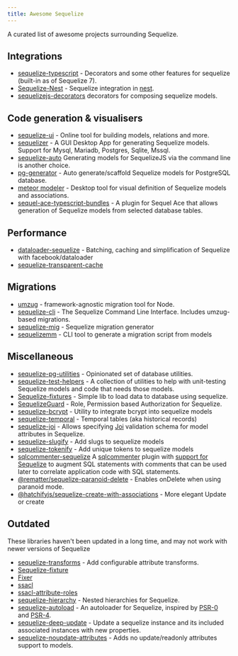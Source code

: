 ```yaml
---
title: Awesome Sequelize
---
```


A curated list of awesome projects surrounding Sequelize.

## Integrations

* [sequelize-typescript](https://www.npmjs.com/package/sequelize-typescript) - Decorators and some other features for sequelize (built-in as of Sequelize 7).
* [Sequelize-Nest](https://docs.nestjs.com/recipes/sql-sequelize) - Sequelize integration in [nest](https://github.com/nestjs/nest).
* [sequelizejs-decorators](https://www.npmjs.com/package/sequelizejs-decorators) decorators for composing sequelize models.

## Code generation & visualisers

* [sequelize-ui](https://github.com/tomjschuster/sequelize-ui) - Online tool for building models, relations and more.
* [sequelizer](https://github.com/andyforever/sequelizer) - A GUI Desktop App for generating Sequelize models. Support for Mysql, Mariadb, Postgres, Sqlite, Mssql.
* [sequelize-auto](https://github.com/sequelize/sequelize-auto) Generating models for SequelizeJS via the command line is another choice.
* [pg-generator](https://pg-generator.com/v4/builtin-templates--nc,d1/sequelize.html) - Auto generate/scaffold Sequelize models for PostgreSQL database.
* [meteor modeler](https://www.datensen.com/) - Desktop tool for visual definition of Sequelize models and associations.
* [sequel-ace-typescript-bundles](https://github.com/binlabs/sequel-ace-typescript-bundles) - A plugin for Sequel Ace that allows generation of Sequelize models from selected database tables.

## Performance

* [dataloader-sequelize](https://www.npmjs.com/package/dataloader-sequelize) - Batching, caching and simplification of Sequelize with facebook/dataloader
* [sequelize-transparent-cache](https://github.com/DanielHreben/sequelize-transparent-cache)

## Migrations

* [umzug](https://github.com/sequelize/umzug) - framework-agnostic migration tool for Node.
* [sequelize-cli](https://github.com/sequelize/cli) - The Sequelize Command Line Interface. Includes umzug-based migrations.
* [sequelize-mig](https://github.com/MRVMV/sequelize-mig) - Sequelize migration generator
* [sequelizemm](https://github.com/hasinoorit/sequelizemm) - CLI tool to generate a migration script from models

## Miscellaneous

* [sequelize-pg-utilities](https://github.com/davesag/sequelize-pg-utilities) - Opinionated set of database utilities.
* [sequelize-test-helpers](https://github.com/davesag/sequelize-test-helpers) - A collection of utilities to help with unit-testing Sequelize models and code that needs those models.
* [Sequelize-fixtures](https://github.com/domasx2/sequelize-fixtures) - Simple lib to load data to database using sequelize.
* [SequelizeGuard](https://github.com/lotivo/sequelize-acl) - Role, Permission based Authorization for Sequelize.
* [sequelize-bcrypt](https://github.com/mattiamalonni/sequelize-bcrypt) - Utility to integrate bcrypt into sequelize models
* [sequelize-temporal](https://github.com/bonaval/sequelize-temporal) - Temporal tables (aka historical records)
* [sequelize-joi](https://github.com/mattiamalonni/sequelize-joi) - Allows specifying [Joi](https://github.com/sideway/joi) validation schema for model attributes in Sequelize.
* [sequelize-slugify](https://www.npmjs.com/package/sequelize-slugify) - Add slugs to sequelize models
* [sequelize-tokenify](https://github.com/pipll/sequelize-tokenify) - Add unique tokens to sequelize models
* [sqlcommenter-sequelize](https://github.com/google/sqlcommenter/tree/master/nodejs/sqlcommenter-nodejs/packages/sqlcommenter-sequelize) A [sqlcommenter](https://google.github.io/sqlcommenter/) plugin with [support for Sequelize](https://google.github.io/sqlcommenter/node/sequelize/) to augment SQL statements with comments that can be used later to correlate application code with SQL statements.
* [@rematter/sequelize-paranoid-delete](https://www.npmjs.com/package/@rematter/sequelize-paranoid-delete) - Enables onDelete when using paranoid mode.
* [@hatchifyjs/sequelize-create-with-associations](https://github.com/bitovi/sequelize-create-with-associations) - More elegant Update or create

## Outdated

These libraries haven't been updated in a long time, and may not work with newer versions of Sequelize

* [sequelize-transforms](https://www.npmjs.com/package/sequelize-transforms) - Add configurable attribute transforms.
* [Sequelize-fixture](https://github.com/xudejian/sequelize-fixture)
* [Fixer](https://github.com/olalonde/fixer)
* [ssacl](https://github.com/pumpupapp/ssacl)
* [ssacl-attribute-roles](https://github.com/mickhansen/ssacl-attribute-roles)
* [sequelize-hierarchy](https://www.npmjs.com/package/sequelize-hierarchy) - Nested hierarchies for Sequelize.
* [sequelize-autoload](https://github.com/boxsnake-nodejs/sequelize-autoload) - An autoloader for Sequelize, inspired by [PSR-0](https://www.php-fig.org/psr/psr-0/) and [PSR-4](https://www.php-fig.org/psr/psr-4/).
* [sequelize-deep-update](https://www.npmjs.com/package/sequelize-deep-update) - Update a sequelize instance and its included associated instances with new properties.
* [sequelize-noupdate-attributes](https://www.npmjs.com/package/sequelize-noupdate-attributes) - Adds no update/readonly attributes support to models.
